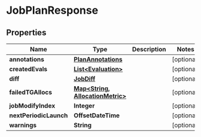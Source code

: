 

# JobPlanResponse


## Properties

| Name | Type | Description | Notes |
|------------ | ------------- | ------------- | -------------|
|**annotations** | [**PlanAnnotations**](PlanAnnotations.md) |  |  [optional] |
|**createdEvals** | [**List&lt;Evaluation&gt;**](Evaluation.md) |  |  [optional] |
|**diff** | [**JobDiff**](JobDiff.md) |  |  [optional] |
|**failedTGAllocs** | [**Map&lt;String, AllocationMetric&gt;**](AllocationMetric.md) |  |  [optional] |
|**jobModifyIndex** | **Integer** |  |  [optional] |
|**nextPeriodicLaunch** | **OffsetDateTime** |  |  [optional] |
|**warnings** | **String** |  |  [optional] |



